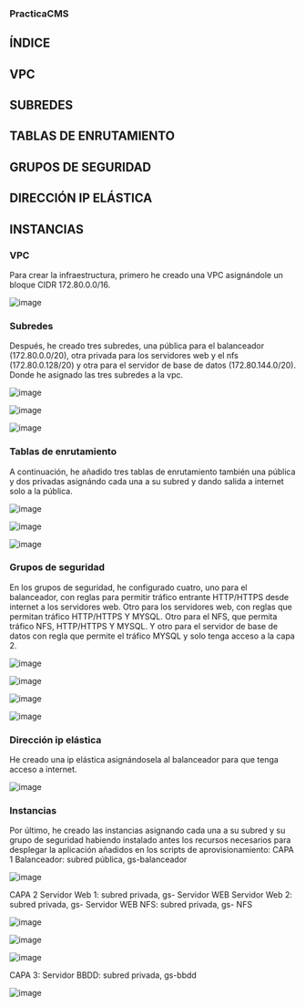 ### PracticaCMS

## ÍNDICE

<h2>VPC</h2> 
<h2>SUBREDES</h2> 
<H2>TABLAS DE ENRUTAMIENTO</H2>
<h2>GRUPOS DE SEGURIDAD</h2>
<H2>DIRECCIÓN IP ELÁSTICA</H2>
<h2>INSTANCIAS</h2> 

<h3>VPC</h3>
Para crear la infraestructura, primero he creado una VPC asignándole un bloque CIDR 172.80.0.0/16.

![image](https://github.com/user-attachments/assets/0466b858-8153-4869-a6df-ce9447ef23c5)



<h3>Subredes</h3>
Después, he creado tres subredes, una pública para el balanceador (172.80.0.0/20), otra privada para los servidores web y el nfs (172.80.0.128/20) y otra para el servidor de base de datos (172.80.144.0/20). Donde he asignado las tres subredes a la vpc.

![image](https://github.com/user-attachments/assets/bc5f5be1-2121-46ce-8173-0729967196b7)

![image](https://github.com/user-attachments/assets/61840dfb-04b6-4967-b50d-3bfcb8f8f5b4)

![image](https://github.com/user-attachments/assets/8061dcb5-0070-4473-95f5-99a4ef3a2fdd)



<h3>Tablas de enrutamiento</h3>
A continuación, he añadido tres tablas de enrutamiento también una pública y dos privadas asignándo cada una a su subred y dando salida a internet solo a la pública.

![image](https://github.com/user-attachments/assets/2b46edd3-f31e-4318-9914-e9d75e80e1fe)

![image](https://github.com/user-attachments/assets/f1a8a131-fc64-4c80-9ad5-b9f4c1876fe3)

![image](https://github.com/user-attachments/assets/07b974fb-1e5c-47c1-a486-c9924ddf2cae)


<h3>Grupos de seguridad</h3>
En los grupos de seguridad, he configurado cuatro, 
uno para el balanceador, con reglas para permitir tráfico entrante HTTP/HTTPS desde internet a los servidores web.
Otro para los servidores web, con reglas que permitan tráfico HTTP/HTTPS Y MYSQL.
Otro para el NFS, que permita tráfico NFS, HTTP/HTTPS Y MYSQL.
Y otro para el servidor de base de datos con regla que permite el tráfico MYSQL y solo tenga acceso a la capa 2.


![image](https://github.com/user-attachments/assets/64261afa-5a1a-4073-8966-69bf8d8f6ad1)


![image](https://github.com/user-attachments/assets/3725910e-c9c8-4010-8104-e424ff1de325)


![image](https://github.com/user-attachments/assets/48051c3b-1d01-401b-a099-c3d6110e3894)


![image](https://github.com/user-attachments/assets/5fd299ad-2def-448c-b835-5f4f500d710c)

<h3>Dirección ip elástica</h3>
He creado una ip elástica asignándosela al balanceador para que tenga acceso a internet.


![image](https://github.com/user-attachments/assets/2af3cc13-18c0-4550-9431-7df7c6e05a54)


<h3>Instancias</h3>
Por último, he creado las instancias asignando cada una a su subred y su grupo de seguridad habiendo instalado antes los recursos necesarios para desplegar la aplicación añadidos en los scripts de aprovisionamiento:
CAPA 1
Balanceador: subred pública, gs-balanceador 


![image](https://github.com/user-attachments/assets/1ef7fb91-0cc0-4d50-867a-436d609716d0)


CAPA 2
Servidor Web 1: subred privada, gs- Servidor WEB
Servidor Web 2: subred privada, gs- Servidor WEB
NFS: subred privada, gs- NFS


![image](https://github.com/user-attachments/assets/d56da306-31d8-4a6a-b314-dc45c848cc52)


![image](https://github.com/user-attachments/assets/51de8db6-1c5a-4cee-a5c2-bcec32a4c35f)


![image](https://github.com/user-attachments/assets/ac9af62e-11b3-404c-a55e-9ea4bfc10967)


CAPA 3:
Servidor BBDD: subred privada, gs-bbdd


![image](https://github.com/user-attachments/assets/3076c0c3-e2d5-4b60-8c88-e118acaba409)
